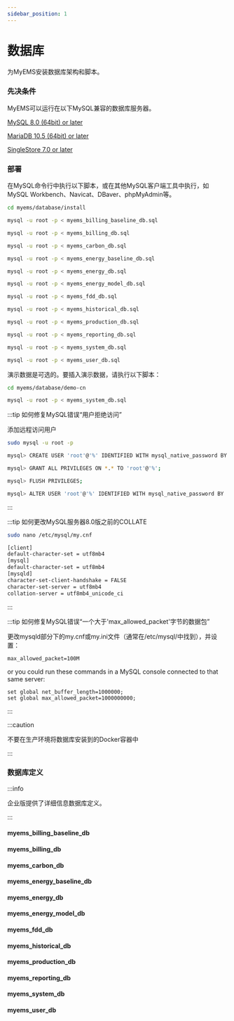 ```yaml
---
sidebar_position: 1
---
```


# 数据库

为MyEMS安装数据库架构和脚本。

### 先决条件

MyEMS可以运行在以下MySQL兼容的数据库服务器。

[MySQL 8.0 (64bit) or later](https://www.mysql.com/)

[MariaDB 10.5 (64bit) or later](https://mariadb.org/)

[SingleStore 7.0 or later](https://www.singlestore.com/)


### 部署

在MySQL命令行中执行以下脚本，或在其他MySQL客户端工具中执行，如MySQL Workbench、Navicat、DBaver、phpMyAdmin等。

```bash
cd myems/database/install
```
```bash
mysql -u root -p < myems_billing_baseline_db.sql
```
```bash
mysql -u root -p < myems_billing_db.sql
```
```bash
mysql -u root -p < myems_carbon_db.sql
```
```bash
mysql -u root -p < myems_energy_baseline_db.sql
```
```bash
mysql -u root -p < myems_energy_db.sql
```
```bash
mysql -u root -p < myems_energy_model_db.sql
```
```bash
mysql -u root -p < myems_fdd_db.sql
```
```bash
mysql -u root -p < myems_historical_db.sql
```
```bash
mysql -u root -p < myems_production_db.sql
```
```bash
mysql -u root -p < myems_reporting_db.sql
```
```bash
mysql -u root -p < myems_system_db.sql
```
```bash
mysql -u root -p < myems_user_db.sql
```

演示数据是可选的。要插入演示数据，请执行以下脚本：

```bash
cd myems/database/demo-cn
```
```bash
mysql -u root -p < myems_system_db.sql
```
:::tip 如何修复MySQL错误“用户拒绝访问”

添加远程访问用户

```bash
sudo mysql -u root -p
```

```bash
mysql> CREATE USER 'root'@'%' IDENTIFIED WITH mysql_native_password BY '!MyEMS1';
```
```bash
mysql> GRANT ALL PRIVILEGES ON *.* TO 'root'@'%';
```
```bash
mysql> FLUSH PRIVILEGES;
```
```bash
mysql> ALTER USER 'root'@'%' IDENTIFIED WITH mysql_native_password BY '!MyEMS1';
```

:::

:::tip 如何更改MySQL服务器8.0版之前的COLLATE

```bash
sudo nano /etc/mysql/my.cnf
```

```bash
[client]
default-character-set = utf8mb4
[mysql]
default-character-set = utf8mb4
[mysqld]
character-set-client-handshake = FALSE
character-set-server = utf8mb4
collation-server = utf8mb4_unicode_ci
```
:::

:::tip 如何修复MySQL错误“一个大于'max_allowed_packet'字节的数据包”

更改mysqld部分下的my.cnf或my.ini文件（通常在/etc/mysql/中找到），并设置：

```
max_allowed_packet=100M
```
or you could run these commands in a MySQL console connected to that same server:
```
set global net_buffer_length=1000000;
set global max_allowed_packet=1000000000;
```

:::

:::caution

不要在生产环境将数据库安装到的Docker容器中

:::

### 数据库定义

:::info

企业版提供了详细信息数据库定义。

:::

#### myems_billing_baseline_db

#### myems_billing_db

#### myems_carbon_db

#### myems_energy_baseline_db

#### myems_energy_db

#### myems_energy_model_db

#### myems_fdd_db

#### myems_historical_db

#### myems_production_db

#### myems_reporting_db

#### myems_system_db

#### myems_user_db

